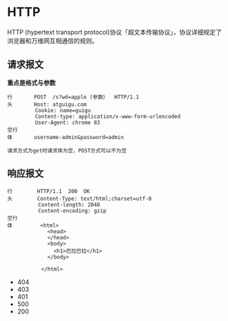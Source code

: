 # HTTP
HTTP (hypertext transport protocol)协议「超文本传输协议」，协议详细规定了浏览器和万维网互相通信的规则。

## 请求报文
**重点是格式与参数**
```
行       POST  /s?wd=apple (参数）  HTTP/1.1
头       Host: atguigu.com
         Cookie: name=guigu
         Content-type: application/x-www-form-urlencoded
         User-Agent: chrome 83
空行
体       username-admin&password=admin

请求方式为get时请求体为空，POST方式可以不为空
```

## 响应报文
```
行        HTTP/1.1  200  OK
头        Content-Type: text/html;charset=utf-8
          Content-length: 2048
          Content-encoding: gzip
空行
体         <html>
             <head>
             </head>
             <body>
               <h1>巴拉巴拉</h1>
             </body>

           </html>
```
* 404
* 403
* 401
* 500
* 200